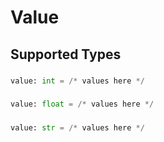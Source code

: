 # Value


## Supported Types

### 

```python
value: int = /* values here */
```

### 

```python
value: float = /* values here */
```

### 

```python
value: str = /* values here */
```

